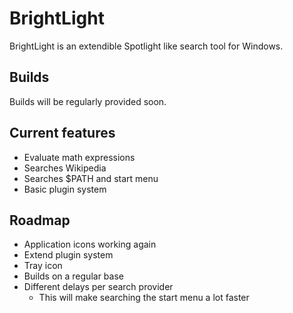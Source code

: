 # BrightLight
BrightLight is an extendible Spotlight like search tool for Windows.

## Builds
Builds will be regularly provided soon.

## Current features
* Evaluate math expressions
* Searches Wikipedia
* Searches $PATH and start menu
* Basic plugin system

## Roadmap
* Application icons working again
* Extend plugin system
* Tray icon
* Builds on a regular base
* Different delays per search provider
  * This will make searching the start menu a lot faster
